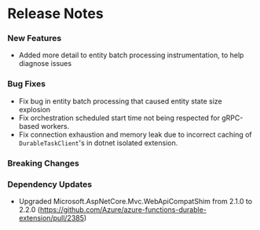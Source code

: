 # Release Notes

### New Features

- Added more detail to entity batch processing instrumentation, to help diagnose issues

### Bug Fixes

- Fix bug in entity batch processing that caused entity state size explosion
- Fix orchestration scheduled start time not being respected for gRPC-based workers.
- Fix connection exhaustion and memory leak due to incorrect caching of `DurableTaskClient`'s in dotnet isolated extension.

### Breaking Changes

### Dependency Updates

- Upgraded Microsoft.AspNetCore.Mvc.WebApiCompatShim from 2.1.0 to 2.2.0 (https://github.com/Azure/azure-functions-durable-extension/pull/2385)
